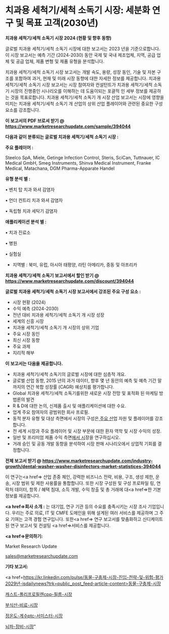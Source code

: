 # 치과용 세척기/세척 소독기 시장: 세분화 연구 및 목표 고객(2030년)

<strong>치과용 세척기/세척 소독기 시장 2024 (현황 및 향후 동향)</strong>

글로벌 치과용 세척기/세척 소독기 시장에 대한 보고서는 2023 년을 기준으로합니다.이 시장 보고서는 예측 기간 (2024-2030) 동안 국제 및 국내 제조업체, 지역, 공급 업체 및 공급 업체, 제품 변형 및 제품 유형을 분석합니다.

치과용 세척기/세척 소독기 시장 보고서는 개발 속도, 용량, 성장 동인, 기술 및 자본 구조를 포함하여 과거, 현재 및 미래 시장 동향에 대한 자세한 정보를 제공합니다. 치과용 세척기/세척 소독기 시장 보고서는 시장 참여자와 컨설턴트가 치과용 세척기/세척 소독기 시장의 진행중인 시나리오를 이해하는 데 도움이되는 포괄적 인 세부 정보를 제공하는 것을 목표로합니다. 치과용 세척기/세척 소독기 개 시장 산업 보고서는 시장에 영향을 미치는 치과용 세척기/세척 소독기 개 산업의 상위 산업 플레이어와 관련된 중요한 구성 요소를 강조합니다.



<strong>이 보고서의 PDF 브로셔 받기 @ <a href=https://www.marketresearchupdate.com/sample/394044>https://www.marketresearchupdate.com/sample/394044</a></strong>



<strong>다음과 같이 분류되는 글로벌 치과용 세척기/세척 소독기 시장 :</strong>



<strong>주요 플레이어 :</strong>

Steelco SpA, Miele, Getinge Infection Control, Steris, SciCan, Tuttnauer, IC Medical GmbH, Smeg Instruments, Shinva Medical Instrument, Franke Medical, Matachana, DGM Pharma-Apparate Handel



<strong>유형 분석 별 :</strong>

• 벤치 탑 치과 와셔 감염자

• 언더 컨트리 치과 와셔 감염자

• 독립형 치과 세탁기 감염자



<strong>애플리케이션 분석 별 :</strong>

• 치과 진료소

• 병원

• 실험실

<ul>
  <li>지역별 : 북미, 유럽, 아시아 태평양, 라틴 아메리카, 중동 및 아프리카</li>
</ul>


<strong>치과용 세척기/세척 소독기 보고서에서 할인 받기 @ <a href=https://www.marketresearchupdate.com/discount/394044>https://www.marketresearchupdate.com/discount/394044</a></strong>



<strong>글로벌 치과용 세척기/세척 소독기 시장 보고서에서 강조된 주요 구성 요소 :</strong>
<ul>
  <li>시장 현황 (2024)</li>
  <li>수익 예측 (2024-2030)</li>
  <li>전년 대비 치과용 세척기/세척 소독기 개 시장 성장</li>
  <li>세계의 신흥 시장</li>
  <li>치과용 세척기/세척 소독기 개 시장의 상위 기업</li>
  <li>주요 시장 동인</li>
  <li>최신 시장 동향</li>
  <li>주요 과제</li>
  <li>지리적 해부</li>
</ul>


<strong>이 보고서는 다음을 제공합니다.</strong>
<ul>
  <li>치과용 세척기/세척 소독기의 글로벌 시장에 대한 심층적 개요.</li>
  <li>글로벌 산업 동향, 2015 년의 과거 데이터, 향후 몇 년 동안의 예측 및 예측 기간 말까지의 연간 복합 성장률 (CAGR) 예상치를 평가합니다.</li>
  <li>Global 치과용 세척기/세척 소독기를위한 새로운 시장 전망 및 표적화 된 마케팅 방법론의 발견</li>
  <li>R &amp; D에 대한 논의, 신제품 출시 및 애플리케이션에 대한 수요.</li>
  <li>업계 주요 참여자의 광범위한 회사 프로필.</li>
  <li>동적 분자 유형 및 대상 측면에서 시장의 구성은<a href=> 주요 산</a>업 자원 및 플레이어를 강조합니다.</li>
  <li>전 세계 시장과 주요 플레이어 및 시장 부문에 대한 환자 역학 및 시장 수익의 성장.</li>
  <li>일반 및 프리미엄 제품 수익 측면<a href=>에서 시</a>장을 연구하십시오.</li>
  <li>거래 승인 및 공동 개발 동향을 분석하여 시장 판매 시나리오에서 상업적 기회를 결정합니다.</li>
</ul>



<strong>전체 보고서 받기 @ <a href=https://www.marketresearchupdate.com/industry-growth/dental-washer-washer-disinfectors-market-statistices-394044>https://www.marketresearchupdate.com/industry-growth/dental-washer-washer-disinfectors-market-statistices-394044</a></strong>

이 연구는<a href=> 산업 존중</a> 체인, 강력한 비즈니스 전략, 비용, 구조, 생성 제한, 운송, 시장 범위 및 제한 사용률을 통합합니다. 또한 시장 구성원 및 구성 프로파일 링, 연락처 데이터, 항목 / 혜택 침대, 소득 개발, 수익 창출 및 총 거래에 대<a href=>한 기본 </a>정보를 제공합니다.



<strong><a href=>회사 소</a>개 :</strong>
는 대기업, 연구 기관 등의 수요를 충족시키는 시장 조사 기업입니다. 우리는 주로 의료, IT 및 CMFE 도메인을 위해 설계된 여러 서비스를 제공하며 그 주요 기여는 고객 경험 연구입니다. 또한<a href=> 연구 보</a>고서를 맞춤화하고 신디케이트 된 연구 보고서 및 컨설팅 <a href=>서비스</a>를 제공합니다.



<strong><a href=>문의하기:</a></strong>

Market Research Update

sales@marketresearchupdate.com



<strong>기타 보고서:</strong>

<a href=https://kr.linkedin.com/pulse/동물-구충제-시장-진입-전략-및-위험-평가2029년-isdailynews?trk=public_post_feed-article-content>동물-구충제-시장</a>

<a href=https://www.linkedin.com/pulse/캐스트-폴리프로필렌cpp-필름-시장-현재-및-미래-성장-2029-data-dive-diaries-24-analysis/>캐스트-폴리프로필렌cpp-필름-시장</a>

<a href=https://www.linkedin.com/pulse/부식산-비료-시장-동향-및-성장-전망-trendsetters-talk-360-analysis-omz4f/>부식산-비료-시장</a>

<a href=https://www.linkedin.com/pulse/정온도-계수ptc-서미스터-시장-경쟁-분석-및-성장-잠재력-2029-e1xzf/>정온도-계수ptc-서미스터-시장</a>

<a href=https://www.linkedin.com/pulse/뇌파-장비-시장-규모-및-성장-2023-survey-spotlight-pro-24-analysis-fcszc/>뇌파-장비-시장</a>"
